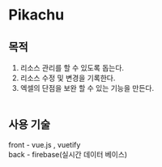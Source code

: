 # Pikachu

## 목적
1. 리소스 관리를 할 수 있도록 돕는다.
2. 리소스 수정 및 변경을 기록한다.
3. 엑셀의 단점을 보완 할 수 있는 기능을 만든다.
<br><br>
## 사용 기술
front - vue.js , vuetify <br>
back - firebase(실시간 데이터 베이스)
<br><br>
